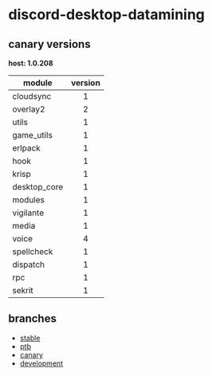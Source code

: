 # discord-desktop-datamining

## canary versions

**host: 1.0.208**

| module | version |
| ------ | :-----: |
| cloudsync | 1 |
| overlay2 | 2 |
| utils | 1 |
| game_utils | 1 |
| erlpack | 1 |
| hook | 1 |
| krisp | 1 |
| desktop_core | 1 |
| modules | 1 |
| vigilante | 1 |
| media | 1 |
| voice | 4 |
| spellcheck | 1 |
| dispatch | 1 |
| rpc | 1 |
| sekrit | 1 |

## branches

- [stable](https://github.com/OpenAsar/discord-desktop-datamining/tree/stable)
- [ptb](https://github.com/OpenAsar/discord-desktop-datamining/tree/ptb)
- [canary](https://github.com/OpenAsar/discord-desktop-datamining/tree/canary)
- [development](https://github.com/OpenAsar/discord-desktop-datamining/tree/development)